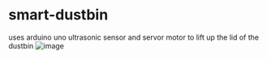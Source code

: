 # smart-dustbin
uses arduino uno ultrasonic sensor and servor motor to lift up the lid of the dustbin
![image](https://user-images.githubusercontent.com/64357406/179667927-da8cc696-25fd-46d0-9128-856ec72dd7d0.png)
